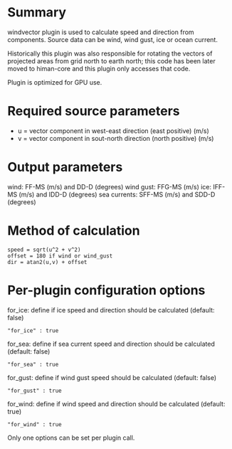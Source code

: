 # Summary

windvector plugin is used to calculate speed and direction from components. Source data can be wind, wind gust, ice or ocean current.

Historically this plugin was also responsible for rotating the vectors of projected areas from grid north to earth north; this code has been later moved to himan-core and this plugin only accesses that code.

Plugin is optimized for GPU use.

# Required source parameters

* u = vector component in west-east direction (east positive) (m/s)
* v = vector component in sout-north direction (north positive) (m/s)

# Output parameters

wind: FF-MS (m/s) and DD-D (degrees)
wind gust: FFG-MS (m/s)
ice: IFF-MS (m/s) and IDD-D (degrees)
sea currents: SFF-MS (m/s) and SDD-D (degrees)

# Method of calculation

    speed = sqrt(u^2 + v^2)
    offset = 180 if wind or wind_gust
    dir = atan2(u,v) + offset

# Per-plugin configuration options

for_ice: define if ice speed and direction should be calculated (default: false)

    "for_ice" : true

for_sea: define if sea current speed and direction should be calculated (default: false)

    "for_sea" : true

for_gust: define if wind gust speed should be calculated (default: false)

    "for_gust" : true

for_wind: define if wind speed and direction should be calculated (default: true)

    "for_wind" : true

Only one options can be set per plugin call.